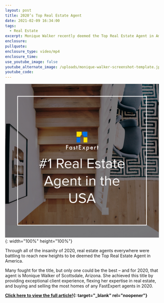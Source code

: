 ```yaml
---
layout: post
title: 2020’s Top Real Estate Agent
date: 2021-02-09 16:34:00
tags:
  - Real Estate
excerpt: Monique Walker recently deemed the Top Real Estate Agent in America!
enclosure:
pullquote:
enclosure_type: video/mp4
enclosure_time:
use_youtube_image: false
youtube_alternate_image: /uploads/monique-walker-screenshot-template.jpg
youtube_code:
---
```


![](/uploads/instagram-post-1.jpg){: width="100%" height="100%"}

Through all of the insanity of 2020, real estate agents everywhere were battling to reach new heights to be deemed the Top Real Estate Agent in America.&nbsp;

Many fought for the title, but only one could be the best – and for 2020, that agent is Monique Walker of Scottsdale, Arizona. She achieved this title by providing exceptional client experience, flexing her expertise in real estate, and buying and selling the most homes of any FastExpert agents in 2020.

**[Click here to view the full article\!](https://www.fastexpert.com/blog/2020s-top-real-estate-agent-monique-walker/){: target="_blank" rel="noopener"}**
